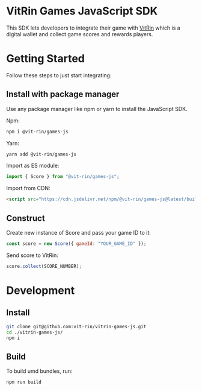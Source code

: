 # VitRin Games JavaScript SDK

This SDK lets developers to integrate their game with [VitRin](https://vit-rin.io) which is a digital wallet and collect game scores and rewards players.

# Getting Started

Follow these steps to just start integrating:

## Install with package manager

Use any package manager like npm or yarn to install the JavaScript SDK.

Npm:

```bash
npm i @vit-rin/games-js
```

Yarn:

```bash
yarn add @vit-rin/games-js
```

Import as ES module:

```js
import { Score } from "@vit-rin/games-js";
```

Import from CDN:

```html
<script src="https://cdn.jsdelivr.net/npm/@vit-rin/games-js@latest/build/vitrin-games.js"></script>
```

## Construct

Create new instance of Score and pass your game ID to it:

```js
const score = new Score({ gameId: "YOUR_GAME_ID" });
```

Send score to VitRin:

```js
score.collect(SCORE_NUMBER);
```

# Development

## Install

```bash
git clone git@github.com:vit-rin/vitrin-games-js.git
cd ./vitrin-games-js/
npm i
```

## Build

To build umd bundles, run:

```bash
npm run build
```

